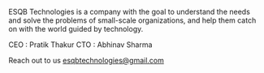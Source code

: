 ESQB Technologies is a company with the goal to understand the needs and solve the problems of small-scale organizations, and help them catch on with the world guided by technology.

CEO : Pratik Thakur
CTO : Abhinav Sharma

Reach out to us esqbtechnologies@gmail.com
